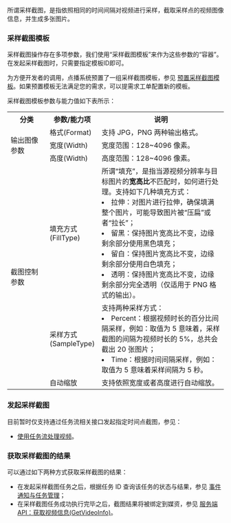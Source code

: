 
所谓采样截图，是指依照相同的时间间隔对视频进行采样，截取采样点的视频图像信息，并生成多张图片。

### 采样截图模板
采样截图操作存在多项参数，我们使用“采样截图模板”来作为这些参数的“容器”。在发起采样截图时，只需要指定模板ID即可。

为方便开发者的调用，点播系统预置了一组采样截图模板，参见 [预置采样截图模板](#.E9.A2.84.E7.BD.AE.E9.87.87.E6.A0.B7.E6.88.AA.E5.9B.BE.E6.A8.A1.E6.9D.BF)。如果预置模板无法满足您的需求，可以提需求工单配置新的模板。

采样截图模板参数与能力值如下表所示：

<table>
	<tr>
        <th style="width:18%">
            分类               
        </th>
        <th style="width:22%">
            参数/能力项
        </th>
        <th>
            说明
        </th>
    </tr>
    <tr>
        <td rowspan=3>
            输出图像参数</a>
        </td>
        <td>
            格式(Format)
        </td>
        <td>
            支持 JPG，PNG 两种输出格式。
        </td>
    </tr>
    <tr>
        <td>
            宽度(Width)
        </td>
        <td>
            宽度范围：128~4096 像素。
        </td>
    </tr>
    <tr>
        <td>
            高度(Width)
        </td>
        <td>
            高度范围：128~4096 像素。
        </td>
    </tr>
	<tr>
        <td rowspan=3>
            截图控制参数
        </td>
        <td>
            填充方式(FillType)
        </td>
        <td>
            所谓“填充”，是指当源视频分辨率与目标图片的<b>宽高比</b>不匹配时，如何进行处理。支持如下几种填充方式：
            <li>拉伸：对图片进行拉伸，确保填满整个图片，可能导致图片被“压扁”或者“拉长”；</li>
            <li>留黑：保持图片宽高比不变，边缘剩余部分使用黑色填充；</li>
            <li>留白：保持图片宽高比不变，边缘剩余部分使用白色填充；</li>
            <li>透明：保持图片宽高比不变，边缘剩余部分完全透明（仅适用于 PNG 格式的输出）。</li>
        </td>
    </tr>
	<tr>
        <td>
            采样方式(SampleType)
        </td>
        <td>
            支持两种采样方式：
            <li>Percent：根据视频时长的百分比间隔采样，例如：取值为 5 意味着，采样截图的间隔为视频时长的 5%，总共会截出 20 张图片；</li>
            <li>Time：根据时间间隔采样，例如：取值为 5 意味着采样间隔为 5 秒。</li>
        </td>
    </tr>
    <tr>
        <td>
            自动缩放
        </td>
        <td>
            支持依照宽度或者高度进行自动缩放。
        </td>
    </tr>
</table>


### 发起采样截图
目前暂时仅支持通过任务流相关接口发起指定时间点截图，参见：
- [使用任务流处理视频](/document/product/266/11700#.E4.BD.BF.E7.94.A8.E4.BB.BB.E5.8A.A1.E6.B5.81.E5.A4.84.E7.90.86.E8.A7.86.E9.A2.91)。

### 获取采样截图的结果
可以通过如下两种方式获取采样截图的结果：

- 在发起采样截图任务之后，根据任务 ID 查询该任务的状态与结果，参见 [事件通知与任务管理](/document/product/266/7829)；
- 在采样截图任务成功执行完毕之后，截图结果将被绑定到媒资，参见 [服务端API：获取视频信息(GetVideoInfo)](/document/product/266/8586)。

